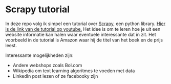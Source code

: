 # Scrapy tutorial

In deze repo volg ik simpel een tutorial over [Scrapy](https://scrapy.org/), een python library.
[Hier is de link van de tutorial op youtube.](https://www.youtube.com/watch?v=ve_0h4Y8nuI&list=PLhTjy8cBISEqkN-5Ku_kXG4QW33sxQo0t&index=1)
Het idee is om te leren hoe je uit een website informatie kan halen waar eventuele interessante dat in zit.
Het voorbeeld in de tutorial is Amazon waar hij de titel van het boek en de prijs leest.

Interessante mogelijkheden zijn:
- Andere webshops zoals Bol.com
- Wikipedia om text learning algoritmes te voeden met data
- LinkedIn post lezen of ze facebooky zijn
